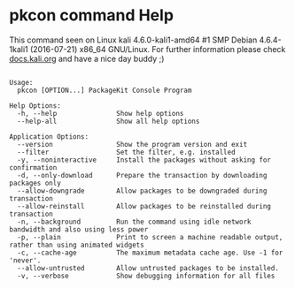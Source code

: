 # pkcon command Help
 
 This command seen on Linux kali 4.6.0-kali1-amd64 #1 SMP Debian 4.6.4-1kali1 (2016-07-21) x86_64 GNU/Linux. For further information please check [docs.kali.org](docs.kali.org) and have a nice day buddy ;) 

~~~

Usage:
  pkcon [OPTION...] PackageKit Console Program

Help Options:
  -h, --help               Show help options
  --help-all               Show all help options

Application Options:
  --version                Show the program version and exit
  --filter                 Set the filter, e.g. installed
  -y, --noninteractive     Install the packages without asking for confirmation
  -d, --only-download      Prepare the transaction by downloading packages only
  --allow-downgrade        Allow packages to be downgraded during transaction
  --allow-reinstall        Allow packages to be reinstalled during transaction
  -n, --background         Run the command using idle network bandwidth and also using less power
  -p, --plain              Print to screen a machine readable output, rather than using animated widgets
  -c, --cache-age          The maximum metadata cache age. Use -1 for 'never'.
  --allow-untrusted        Allow untrusted packages to be installed.
  -v, --verbose            Show debugging information for all files


~~~
